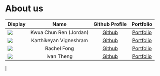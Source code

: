 # About us

| Display                                             |          Name          |              Github Profile              |             Portfolio             |
|-----------------------------------------------------|:----------------------:|:----------------------------------------:|:---------------------------------:|
| ![](https://via.placeholder.com/100.png?text=Photo) | Kwua Chun Ren (Jordan) | [Github](https://github.com/JordanKwua)  | [Portfolio](docs/team/johndoe.md) |
| ![](https://via.placeholder.com/100.png?text=Photo) | Karthikeyan Vigneshram |   [Github](https://github.com/shengiv)   | [Portfolio](docs/team/johndoe.md) |
| ![](https://via.placeholder.com/100.png?text=Photo) |      Rachel Fong       | [Github](https://github.com/Franky4566)  | [Portfolio](docs/team/johndoe.md) |
| ![](https://via.placeholder.com/100.png?text=Photo) |       Ivan Theng       | [Github](https://github.com/ivanthengwr) | [Portfolio](docs/team/johndoe.md) |
|
